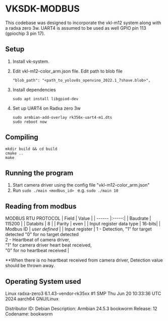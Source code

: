# VKSDK-MODBUS
This codebase was designed to incorporate the vkl-m12 system along with a radxa zero 3w. UART4 is assumed to be used as well GPIO pin 113 (gpiochip 3 pin 17).

## Setup
1. Install vk-system.

2. Edit vkl-m12-color_arm.json file.
     Edit path to blob file
     ```
     "blob_path": "<path_to_yolov8s_openvino_2022.1_7shave.blob>",
     ```

3. Install dependencies 
    ```
    sudo apt install libgpiod-dev
    ```
4. Set up UART4 on Radxa zero 3w
    ```
    sudo armbian-add-overlay rk356x-uart4-m1.dts
    sudo reboot now
    ```

## Compiling 
```
mkdir build && cd build
cmake ..
make
```

## Running the program 
1. Start camera driver using the config file "vkl-m12-color_arm.json"
2. Run ```sudo ./main <modbus_id> ``` e.g. ```sudo ./main 10 ```

## Reading from modbus 
MODBUS RTU PROTOCOL
|  Field  | Value |
| ------ |:-----:|
|  Baudrate  |  115200      |
| Databits     | 8    |
| Parity      | even     |
| Input register data type | 16-bits|
| Modbus ID | _user defined_ |
| Input register | 1 - Detection, "1" for target detected "0" for no target detected <br> 2 - Heartbeat of camera driver, <br>"1" for camera driver heart beat received, <br>"0" for no heartbeat received  |

**When there is no heartbeat received from camera driver, Detection value should be thrown away.


## Operating System used 

Linux radxa-zero3 6.1.43-vendor-rk35xx #1 SMP Thu Jun 20 10:33:36 UTC 2024 aarch64 GNU/Linux

Distributor ID:	Debian
Description:	Armbian 24.5.3 bookworm
Release:	12
Codename:	bookworm
